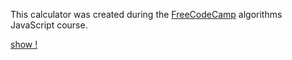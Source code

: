 This calculator was created during the [FreeCodeCamp](https://www.freecodecamp.org/) algorithms JavaScript course.

[show !](https://sshaprans.github.io/todo-localStorage/)
